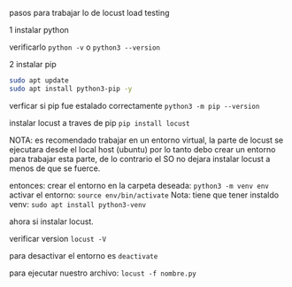 pasos para trabajar lo de locust load testing

1 instalar python

verificarlo 
`python -v`
o
`python3 --version`

2 instalar pip
```bash
sudo apt update
sudo apt install python3-pip -y
```

verficar si pip fue estalado correctamente
`python3 -m pip --version`


instalar locust a traves de pip
`pip install locust`

NOTA: es recomendado trabajar en un entorno virtual, la parte de locust se ejecutara desde el local host (ubuntu)
por lo tanto debo crear un entorno para trabajar esta parte, de lo contrario el SO no dejara instalar locust a menos
de que se fuerce.

entonces:
crear el entorno en la carpeta deseada: `python3 -m venv env`
activar el entorno: `source env/bin/activate`
Nota: tiene que tener instaldo venv: `sudo apt install python3-venv`

ahora si instalar locust.

verificar version `locust -V`


para desactivar el entorno es `deactivate`

para ejecutar nuestro archivo:
`locust -f nombre.py`


